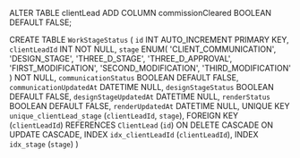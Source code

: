 ALTER TABLE clientLead
ADD COLUMN commissionCleared BOOLEAN DEFAULT FALSE;

CREATE TABLE `WorkStageStatus` (
`id` INT AUTO_INCREMENT PRIMARY KEY,
`clientLeadId` INT NOT NULL,
`stage` ENUM(
'CLIENT_COMMUNICATION',
'DESIGN_STAGE',
'THREE_D_STAGE',
'THREE_D_APPROVAL',
'FIRST_MODIFICATION',
'SECOND_MODIFICATION',
'THIRD_MODIFICATION'
) NOT NULL,
`communicationStatus` BOOLEAN DEFAULT FALSE,
`communicationUpdatedAt` DATETIME NULL,
`designStageStatus` BOOLEAN DEFAULT FALSE,
`designStageUpdatedAt` DATETIME NULL,
`renderStatus` BOOLEAN DEFAULT FALSE,
`renderUpdatedAt` DATETIME NULL,
UNIQUE KEY `unique_clientLead_stage` (`clientLeadId`, `stage`),
FOREIGN KEY (`clientLeadId`) REFERENCES `ClientLead` (`id`) ON DELETE CASCADE ON UPDATE CASCADE,
INDEX `idx_clientLeadId` (`clientLeadId`),
INDEX `idx_stage` (`stage`)
)
